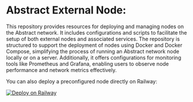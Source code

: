 # Abstract External Node:

This repository provides resources for deploying and managing nodes on the Abstract network. It includes configurations and scripts to facilitate the setup of both external nodes and associated services. 
The repository is structured to support the deployment of nodes using Docker and Docker Compose, simplifying the process of running an Abstract network node locally or on a server. 
Additionally, it offers configurations for monitoring tools like Prometheus and Grafana, enabling users to observe node performance and network metrics effectively.

You can also deploy a preconfigured node directly on Railway:

[![Deploy on Railway](https://railway.com/button.svg)](https://railway.com/template/rzhVvU?referralCode=lBSmSt)
